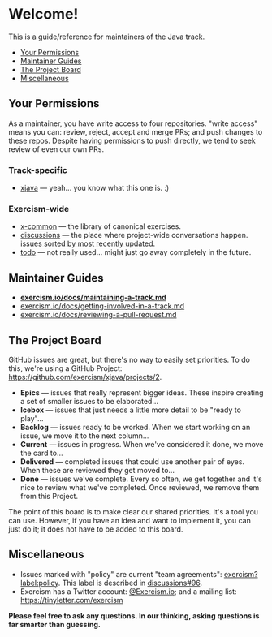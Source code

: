# Welcome!

This is a guide/reference for maintainers of the Java track.

- [Your Permissions](#your-permissions)
- [Maintainer Guides](#maintainer-guides)
- [The Project Board](#the-project-board)
- [Miscellaneous](#miscellaneous)

## Your Permissions 

As a maintainer, you have write access to four repositories.  "write access" means you can: review, reject, accept and merge PRs; and push changes to these repos.  Despite having permissions to push directly, we tend to seek review of even our own PRs.

### Track-specific

- [xjava](https://github.com/exercism/xjava) — yeah... you know what this one is. :)

### Exercism-wide

- [x-common](https://github.com/exercism/x-common) — the library of canonical exercises.
- [discussions](https://github.com/exercism/discussions) — the place where project-wide conversations happen. 
  [issues sorted by most recently updated.](https://github.com/exercism/discussions/issues?q=is%3Aissue+is%3Aopen+sort%3Aupdated-desc)
- [todo](https://github.com/exercism/todo) — not really used... might just go away completely in the future.

## Maintainer Guides

- **[exercism.io/docs/maintaining-a-track.md](https://github.com/exercism/exercism.io/blob/master/docs/maintaining-a-track.md)**
- [exercism.io/docs/getting-involved-in-a-track.md](https://github.com/exercism/exercism.io/blob/master/docs/getting-involved-in-a-track.md)
- [exercism.io/docs/reviewing-a-pull-request.md](https://github.com/exercism/exercism.io/blob/master/docs/reviewing-a-pull-request.md)

## The Project Board

GitHub issues are great, but there's no way to easily set priorities.
To do this, we're using a GitHub Project: https://github.com/exercism/xjava/projects/2.

- **Epics** — issues that really represent bigger ideas.  These inspire creating a set of smaller issues to be elaborated...
- **Icebox** — issues that just needs a little more detail to be "ready to play"...
- **Backlog** — issues ready to be worked.  When we start working on an issue, we move it to the next column...
- **Current** — issues in progress.  When we've considered it done, we move the card to...
- **Delivered** — completed issues that could use another pair of eyes.  When these are reviewed they get moved to...
- **Done** — issues we've complete.  Every so often, we get together and it's nice to review what we've completed. 
  Once reviewed, we remove them from this Project.

The point of this board is to make clear our shared priorities.  It's a tool you can use.
However, if you have an idea and want to implement it, you can just do it; it does not have to be added to this board.

## Miscellaneous

- Issues marked with "policy" are current "team agreements": [exercism?label:policy](https://github.com/search?q=org%3Aexercism+label%3Apolicy).
  This label is described in [discussions#96](https://github.com/exercism/discussions/issues/96).
- Exercism has a Twitter account: [@Exercism.io](https://twitter.com/exercism_io); and a mailing list: https://tinyletter.com/exercism

**Please feel free to ask any questions.  In our thinking, asking questions is far smarter than guessing.**
